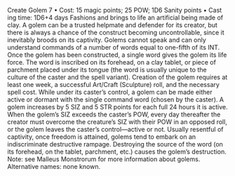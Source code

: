 Create Golem 7
• Cost:  15 magic points; 25 POW; 1D6 Sanity points
•
 Cast
ing time: 1D6+4 days
Fashions and brings to life an artificial being made of clay. A 
golem can be a trusted helpmate and defender for its creator, 
but there is always a chance of the construct becoming 
uncontrollable, since it inevitably broods on its captivity. 
Golems cannot speak and can only understand commands 
of a number of words equal to one-fifth of its INT. 
Once the golem has been constructed, a single word gives 
the golem its life force. The word is inscribed on its forehead, 
on a clay tablet, or piece of parchment placed under its tongue 
(the word is usually unique to the culture of the caster and the 
spell variant). Creation of the golem requires at least one week, a 
successful Art/Craft (Sculpture) roll, and the necessary spell cost.
While under its caster’s control, a golem can be made either 
active or dormant with the single command word (chosen by 
the caster). A golem increases by 5 SIZ and 5 STR points 
for each full 24 hours it is active. When the golem’s SIZ 
exceeds the caster’s POW, every day thereafter the creator must 
overcome the creature’s SIZ with their POW in an opposed 
roll, or the golem leaves the caster’s control—active or not. 
Usually resentful of captivity, once freedom is attained, golems 
tend to embark on an indiscriminate destructive rampage.
Destroying the source of the word (on its forehead, on 
the tablet, parchment, etc.) causes the golem’s destruction.
Note: see Malleus Monstrorum  for more information about golems.
Alternative names: none known.

